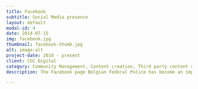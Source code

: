 ```yaml
---
title: Facebook
subtitle: Social Media presence
layout: default
modal-id: 4
date: 2014-07-15
img: facebook.jpg
thumbnail: facebook-thumb.jpg
alt: image-alt
project-date: 2010 - present
client: CGC Digital
category: Community Management, Content creation, Third party content curation
description: The Facebook page Belgian Federal Police has become an important tool in a transparent communication. With almost 30.000 likes without spending on advertisement it is safe to say this is our primary target. We also answer all questions and comments on our posts.

---
```

